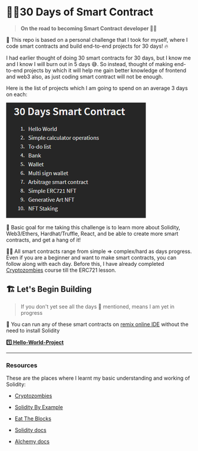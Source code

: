 
  

# 🏄‍♂️30 Days of Smart Contract

  

>  **On the road to becoming Smart Contract developer 🏃‍♂️**

  

📑 This repo is based on a personal challenge that I took for myself, where I code smart contracts and build end-to-end projects for 30 days! 🔥

  

I had earlier thought of doing 30 smart contracts for 30 days, but I know me and I know I will burn out in 5 days 😅. So instead, thought of making end-to-end projects by which it will help me gain better knowledge of frontend and web3 also, as just coding smart contract will not be enough.

  

Here is the list of projects which I am going to spend on an average 3 days on each:

  

![projects-list](/readme-files/projects-list.PNG)

  

🎯 Basic goal for me taking this challenge is to learn more about Solidity, Web3/Ethers, Hardhat/Truffle, React, and be able to create more smart contracts, and get a hang of it!

  

👩‍💻 All smart contracts range from simple => complex/hard as days progress. Even if you are a beginner and want to make smart contracts, you can follow along with each day. Before this, I have already completed [Cryptozombies](https://cryptozombies.io/) course till the ERC721 lesson.

  

## 🏗 Let's Begin Building

  

> If you don't yet see all the days 🔢 mentioned, means I am yet in progress

  

📧 You can run any of these smart contracts on [remix online IDE](https://remix.ethereum.org/) without the need to install Solidity

  

[**1️⃣ Hello-World-Project**](/1-Hello-World-Project/)

---

### Resources

These are the places where I learnt my basic understanding and working of Solidity:

  

-  [Cryptozombies](https://cryptozombies.io/)

-  [Solidity By Example](https://solidity-by-example.org/)

-  [Eat The Blocks](https://www.youtube.com/c/EatTheBlocks)

-  [Solidity docs](https://docs.soliditylang.org/en/v0.8.6/)

-  [Alchemy docs](https://docs.alchemy.com/alchemy/)